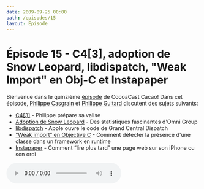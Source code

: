 ```yaml
---
date: 2009-09-25 00:00
path: /episodes/15
layout: Episode
---
```

# Épisode 15 - C4[3], adoption de Snow Leopard, libdispatch, \"Weak Import\" en Obj-C et Instapaper
<p>Bienvenue dans le quinzième <a href="https://cacaocast.com/media/cacaocast_15.mp3" title="CocoaCast Cacao Episode 15">épisode</a> de CocoaCast Cacao! Dans cet épisode, <a href="http://www.twitter.com/philippec" title="Philippe Casgrain sur Twitter">Philippe Casgrain</a> et <a href="http://www.twitter.com/philippeguitard" title="Philippe Guitard sur Twitter">Philippe Guitard</a> discutent des sujets suivants:</p>
<ul><li><a href="http://rentzsch.com/c4/threeOpen" title="C4[3]">C4[3]</a> - Philippe prépare sa valise</li>
<li><a href="http://update.omnigroup.com/" title="Adoption de Snow Leopard">Adoption de Snow Leopard</a> - Des statistiques fascinantes d'Omni Group</li>
<li><a href="http://libdispatch.macosforge.org/" title="libdispatch">libdispatch</a> - Apple ouvre le code de Grand Central Dispatch</li>
<li><a href="http://sealiesoftware.com/blog/archive/2009/09/09/objc_explain_Weak-import_classes.html" title="'Weak import' en Objective C">&ldquo;Weak import&rdquo; en Objective C</a> - Comment détecter la présence d'une classe dans un framework en runtime</li>
<li><a href="http://www.instapaper.com/" title="Instapaper">Instapaper</a> - Comment &ldquo;lire plus tard&rdquo; une page web sur son iPhone ou son ordi</li>
</ul>
<p><audio controls><source src="https://cacaocast.com/media/cacaocast_15.mp3" type="audio/mpeg"><source src="https://cacaocast.com/media/cacaocast_15.mp3" type="audio/mp4">Votre navigateur ne supporte pas l'élément audio / Your browser does not support the audio element.</audio></p>
